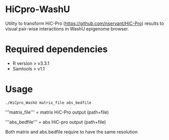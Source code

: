 # HiCpro-WashU
Utility to transform HiC-Pro (https://github.com/nservant/HiC-Pro) results to visual pair-wise interactions in WashU epigenome browser. 

# Required dependencies

- R version > v3.3.1
- Samtools > v1.1
# Usage 

```./HiCpro_WashU matrix_file abs_bedfile```

'''matrix_file''' =  matrix HiC-Pro output (path+file) 

'''abs_bedfile''' = abs HiC-pro output (path+file) 

Both matrix and abs.bedfile require to have the same resolution


